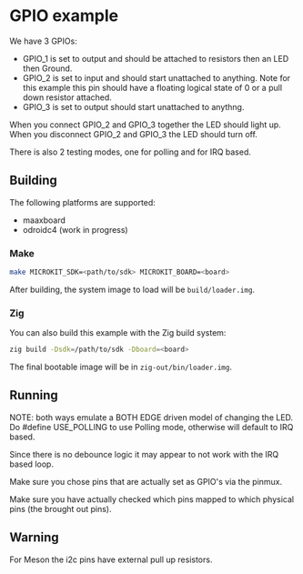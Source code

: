 <!--
    Copyright 2024, UNSW

    SPDX-License-Identifier: BSD-2-Clause
-->

# GPIO example

We have 3 GPIOs:
- GPIO_1 is set to output and should be attached to resistors then an LED then Ground.
- GPIO_2 is set to input and should start unattached to anything. Note for this example this pin should have a floating logical state of 0 or a pull down resistor attached.
- GPIO_3 is set to output should start unattached to anythng.

When you connect GPIO_2 and GPIO_3 together the LED should light up.
When you disconnect GPIO_2 and GPIO_3 the LED should turn off.

There is also 2 testing modes, one for polling and for IRQ based.

## Building

The following platforms are supported:
* maaxboard
* odroidc4 (work in progress)

### Make

```sh
make MICROKIT_SDK=<path/to/sdk> MICROKIT_BOARD=<board>
```

After building, the system image to load will be `build/loader.img`.

### Zig

You can also build this example with the Zig build system:
```sh
zig build -Dsdk=/path/to/sdk -Dboard=<board>
```

The final bootable image will be in `zig-out/bin/loader.img`.

## Running

NOTE: both ways emulate a BOTH EDGE driven model of changing the LED.
Do #define USE_POLLING to use Polling mode, otherwise will default to IRQ based.

Since there is no debounce logic it may appear to not work with the IRQ based loop.

Make sure you chose pins that are actually set as GPIO's via the pinmux.

Make sure you have actually checked which pins mapped to which physical pins (the brought out pins).

## Warning
For Meson the i2c pins have external pull up resistors.
